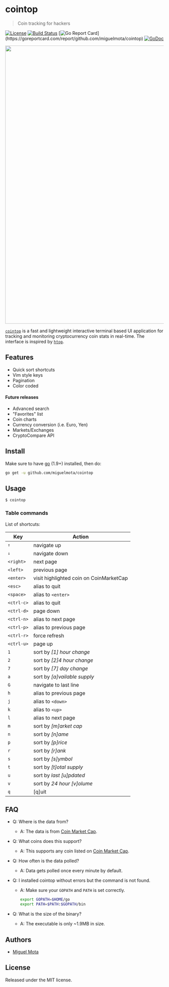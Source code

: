 # cointop

> Coin tracking for hackers

[![License](http://img.shields.io/badge/license-MIT-blue.svg)](https://raw.githubusercontent.com/miguelmota/cointop/master/LICENSE.md) [![Build Status](https://travis-ci.org/miguelmota/cointop.svg?branch=master)](https://travis-ci.org/miguelmota/cointop) [![Go Report Card](https://goreportcard.com/badge/github.com/miguelmota/cointop?)](https://goreportcard.com/report/github.com/miguelmota/cointop) [![GoDoc](https://godoc.org/github.com/miguelmota/cointop?status.svg)](https://godoc.org/github.com/miguelmota/cointop)

<img src="./assets/screenshot-001.gif" width="880" />

[`cointop`](https://github.com/miguelmota/cointop) is a fast and lightweight interactive terminal based UI application for tracking and monitoring cryptocurrency coin stats in real-time. The interface is inspired by [`htop`](https://en.wikipedia.org/wiki/Htop).

## Features

- Quick sort shortcuts
- Vim style keys
- Pagination
- Color coded

#### Future releases

- Advanced search
- "Favorites" list
- Coin charts
- Currency conversion (i.e. Euro, Yen)
- Markets/Exchanges
- CryptoCompare API

## Install

Make sure to have [go](https://golang.org/) (1.9+) installed, then do:

```bash
go get -u github.com/miguelmota/cointop
```

<!--
#### Alternatively (without go)

```
sudo curl -s "https://raw.githubusercontent.com/miguelmota/cointop/master/install.sh?$(date +%s)" | bash
```
-->

## Usage

```bash
$ cointop
```

### Table commands

List of shortcuts:

Key|Action
----|------
<kbd>↑</kbd>|navigate up
<kbd>↓</kbd>|navigate down
`<right>`|next page
`<left>`|previous page
`<enter>`|visit highlighted coin on CoinMarketCap
`<esc>`|alias to quit
`<space>`|alias to `<enter>`
`<ctrl-c>`|alias to quit
`<ctrl-d>`|page down
`<ctrl-n>`|alias to next page
`<ctrl-p>`|alias to previous page
`<ctrl-r>`|force refresh
`<ctrl-u>`|page up
`1`|sort by *[1] hour change*
`2`|sort by *[2]4 hour change*
`7`|sort by *[7] day change*
`a`|sort by *[a]vailable supply*
`G`|navigate to last line
`h`|alias to previous page
`j`|alias to `<down>`
`k`|alias to `<up>`
`l`|alias to next page
`m`|sort by *[m]arket cap*
`n`|sort by *[n]ame*
`p`|sort by *[p]rice*
`r`|sort by *[r]ank*
`s`|sort by *[s]ymbol*
`t`|sort by *[t]otal supply*
`u`|sort by *last [u]pdated*
`v`|sort by *24 hour [v]olume*
`q`|[q]uit

<!--
|`h`|toggle [h]elp|
|`?`|alias to help|
-->

## FAQ

- Q: Where is the data from?

  - A: The data is from [Coin Market Cap](https://coinmarketcap.com/).

- Q: What coins does this support?

  - A: This supports any coin listed on [Coin Market Cap](https://coinmarketcap.com/).

- Q: How often is the data polled?

  - A: Data gets polled once every minute by default.

- Q: I installed cointop without errors but the command is not found.

  - A: Make sure your `GOPATH` and `PATH` is set correctly.
    ```bash
    export GOPATH=$HOME/go
    export PATH=$PATH:$GOPATH/bin
    ```

- Q: What is the size of the binary?

  - A: The executable is only ~1.9MB in size.

## Authors

- [Miguel Mota](https://github.com/miguelmota)

## License

Released under the MIT license.

